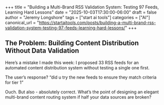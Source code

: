 +++
title = "Building a Multi-Brand RSS Validation System: Testing 97 Feeds, Learning Hard Lessons"
date = "2025-10-03T17:30:00-06:00"
draft = false
author = "Jeremy Longshore"
tags = ["start ai tools"]
categories = ["AI"]
canonical_url = "https://startaitools.com/posts/building-a-multi-brand-rss-validation-system-testing-97-feeds-learning-hard-lessons/"
+++

<h2 id="the-problem-building-content-distribution-without-data-validation">The Problem: Building Content Distribution Without Data Validation</h2>
<p>Here’s a mistake I made this week: I proposed 33 RSS feeds for an automated content distribution system without testing a single one first.</p>
<p>The user’s response? “did u try the new feeds to ensure they match criteria for tier 1”</p>
<p>Ouch. But also - absolutely correct. What’s the point of designing an elegant multi-brand content routing system if half your data sources are broken?</p>
